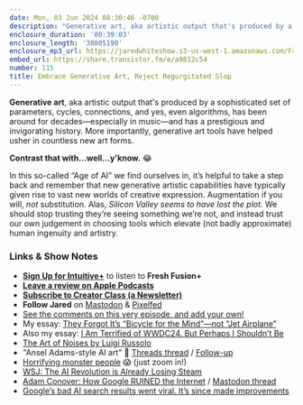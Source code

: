 ```yaml
---
date: Mon, 03 Jun 2024 08:30:46 -0700
description: "Generative art, aka artistic output that's produced by a sophisticated set of parameters, cycles, connections, and yes, even algorithms, has been around for decades—especially in music—and has a prestigious and invigorating history. More importantly, generative art tools have helped usher in countless new art forms. Contrast that with…well…y'know."
enclosure_duration: '00:39:03'
enclosure_length: '38005190'
enclosure_mp3_url: https://jaredwhiteshow.s3-us-west-1.amazonaws.com/FreshFusion_Episode_115%20-%20Embrace%20Generative%20Art%20Reject%20Regurgitated%20Slop.mp3
embed_url: https://share.transistor.fm/e/a9812c54
number: 115
title: Embrace Generative Art, Reject Regurgitated Slop
---
```


**Generative art**, aka artistic output that's produced by a sophisticated set of parameters, cycles, connections, and yes, even algorithms, has been around for decades—especially in music—and has a prestigious and invigorating history. More importantly, generative art tools have helped usher in countless new art forms.

**Contrast that with…well…y'know.** 😂

In this so-called “Age of AI” we find ourselves in, it’s helpful to take a step back and remember that new generative artistic capabilities have typically given rise to vast new worlds of creative expression. Augmentation if you will, *not* substitution. Alas, _Silicon Valley seems to have lost the plot_. We should stop trusting they’re seeing something we’re not, and instead trust our own judgement in choosing tools which elevate (not badly approximate) human ingenuity and artistry.

### Links & Show Notes

* **[Sign Up for Intuitive+](https://plus.intuitivefuture.com)** to listen to **Fresh Fusion+**
* **[Leave a review on Apple Podcasts](https://podcasts.apple.com/us/podcast/fresh-fusion/id1387528457)**
* **[Subscribe to Creator Class (a Newsletter)](https://jaredwhite.com/creator-class)**
* **Follow Jared** on [Mastodon](https://indieweb.social/@jaredwhite) & [Pixelfed](https://pixelfed.social/essentiallife)
* [See the comments on this very episode, and add your own!](https://jaredwhite.com/podcast/115)
* My essay: [They Forgot It’s “Bicycle for the Mind”—not “Jet Airplane”](https://jaredwhite.com/articles/they-forgot-its-bicycle-for-the-mind-not-jet-airplane)
* Also my essay: [I Am Terrified of WWDC24. But Perhaps I Shouldn’t Be](https://theinternet.review/2024/05/24/i-am-terrified-of-wwdc24/)
* [The Art of Noises by Luigi Russolo](https://en.wikipedia.org/wiki/The_Art_of_Noises)
* "Ansel Adams-style AI art" 🤢 [Threads thread](https://www.threads.net/@anseladams/post/C7nOLfgP3Uf) / [Follow-up](https://www.threads.net/@anseladams/post/C7pS_pAypId)
* [Horrifying monster people](https://doc.searls.com/2024/05/29/a-fun-ai-fail/) 😱 (just zoom in!)
* [WSJ: The AI Revolution is Already Losing Steam](https://www.msn.com/en-us/money/other/the-ai-revolution-is-already-losing-steam/ar-BB1nqd97)
* [Adam Conover: How Google RUINED the Internet](https://www.youtube.com/watch?v=P7NHABs76mg) / [Mastodon thread](https://mastodon.social/@adamconover/112548612841189546)
* [Google’s bad AI search results went viral. It’s since made improvements](https://www.fastcompany.com/91134480/googles-ai-overview-search-results-viral-technical-improvements)
